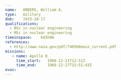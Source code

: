 ```yaml
---
name:	ANDERS, William A.
type:	military
dob:	1933-10-17
qualifications:
  - BSc in nuclear engineering
  - MSc in nuclear engineering
timeinspace:	6d3h0m
references:
  - http://www.nasa.gov/pdf/740566main_current.pdf
missions:
   - name: Apollo 8
     time_start:   1968-12-21T12:51Z
     time_end:     1968-12-27T15:51:43Z
evas:
---
```


